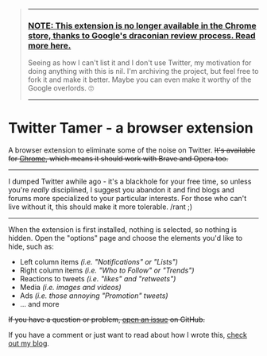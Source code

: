 > ---
> ### [NOTE: This extension is no longer available in the Chrome store, thanks to Google's draconian review process. Read more here.](https://grantwinney.com/what-weve-got-here-google-is-failure-to-communicate/)
>
> Seeing as how I can't list it and I don't use Twitter, my motivation for doing anything with this is nil. I'm archiving the project, but feel free to fork it and make it better. Maybe you can even make it worthy of the Google overlords. 🙄
>
> ---

# Twitter Tamer - a browser extension

A browser extension to eliminate some of the noise on Twitter. ~~It's available for [Chrome](https://chrome.google.com/webstore/detail/twitter-distraction-remov/aflapchiclhldkgbbahbdionenmhkoed), which means it should work with Brave and Opera too.~~

---

I dumped Twitter awhile ago - it's a blackhole for your free time, so unless you're _really_ disciplined, I suggest you abandon it and find blogs and forums more specialized to your particular interests. For those who can't live without it, this should make it more tolerable. /rant ;)

---

When the extension is first installed, nothing is selected, so nothing is hidden. Open the "options" page and choose the elements you'd like to hide, such as:

- Left column items _(i.e. "Notifications" or "Lists")_
- Right column items _(i.e. "Who to Follow" or "Trends")_
- Reactions to tweets _(i.e. "likes" and "retweets")_
- Media _(i.e. images and videos)_
- Ads _(i.e. those annoying "Promotion" tweets)_
- ... and more

~~If you have a question or problem, [open an issue](https://github.com/grantwinney/twitter-tamer/issues) on GitHub.~~

If you have a comment or just want to read about how I wrote this, [check out my blog](https://grantwinney.com/twitter-tamer/).
